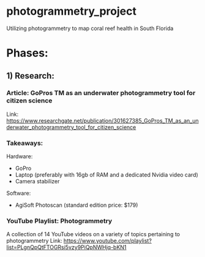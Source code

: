 # photogrammetry_project
Utilizing photogrammetry to map coral reef health in South Florida

# Phases:

## 1) Research: 
### Article: GoPros TM as an underwater photogrammetry tool for citizen science
Link: https://www.researchgate.net/publication/301627385_GoPros_TM_as_an_underwater_photogrammetry_tool_for_citizen_science

### Takeaways:
Hardware:
- GoPro 
- Laptop (preferably with 16gb of RAM and a dedicated Nvidia video card)
- Camera stabilizer 

Software: 
- AgiSoft Photoscan (standard edition price: $179)

### YouTube Playlist: Photogrammetry 
A collection of 14 YouTube videos on a variety of topics pertaining to photogrammetry
Link: https://www.youtube.com/playlist?list=PLgnQpQtFTOGRsi5vzy9PiQpNWHjq-bKN1
